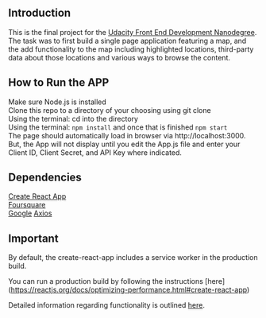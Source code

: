 ## Introduction

This is the final project for the [Udacity Front End Development Nanodegree](https://www.udacity.com/google-scholarships). The task was to first build a single page application featuring a map, and the add functionality to the map including highlighted locations, third-party data about those locations and various ways to browse the content.

## How to Run the APP

Make sure Node.js is installed <br>
Clone this repo to a directory of your choosing using git clone <br>
Using the terminal: cd into the directory<br>
Using the terminal: `npm install` and once that is finished `npm start`<br>
The page should automatically load in browser via http://localhost:3000. But, the App will not display until you edit the App.js file and enter your Client ID, Client Secret, and API Key where indicated.

## Dependencies

[Create React App](https://github.com/facebook/create-react-app)<br>
[Foursquare](https://developer.foursquare.com/)<br>
[Google](https://developers.google.com/apis-explorer/#p/)
[Axios](https://alligator.io/react/axios-react/)

## Important
By default, the create-react-app includes a service worker in the production build.

You can run a production build by following the instructions [here] (https://reactjs.org/docs/optimizing-performance.html#create-react-app)

Detailed information regarding functionality is outlined [here](https://github.com/facebook/create-react-app/blob/master/packages/react-scripts/template/README.md).
